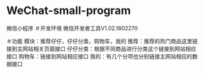 # WeChat-small-program
微信小程序
＃开发环境
微信开发者工具V1.02.1802270


＃功能
模块：推荐仔仔，仔仔分类，购物车，我的
推荐：推荐的热门商品这里链接到主网站相关页面接口
仔仔分类：根据不同商品进行分类这个链接到网站相应接口
购物车：链接到网站相应接口
我的：有几个分项也分别链接主网站相应的数据接口
